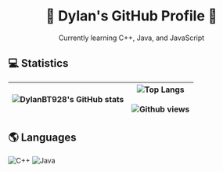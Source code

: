 <h1 align="center"> 👋 Dylan's GitHub Profile 👋 </h1>
<p align="center">Currently learning C++, Java, and JavaScript</p>

## 💻 Statistics
| ![DylanBT928's GitHub stats](https://github-readme-stats.vercel.app/api?username=DylanBT928&theme=dracula&show_icons=true) | ![Top Langs](https://github-readme-stats.vercel.app/api/top-langs/?username=DylanBT928&layout=compact&theme=dark) <br/><br/> ![Github views](https://komarev.com/ghpvc/?username=DylanBT928&style=flat-square&color=green) |
|--------------|--------------|

## 🌎 Languages
![C++](https://img.shields.io/badge/c++-%2300599C.svg?style=for-the-badge&logo=c++&logoColor=white)
![Java](https://img.shields.io/badge/java-%23ED8B00.svg?style=for-the-badge&logo=java&logoColor=white)

